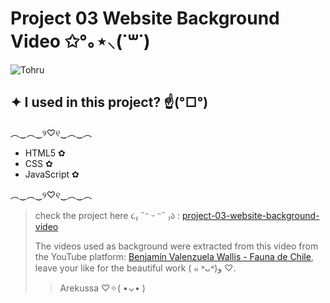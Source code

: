 # Project 03 Website Background Video ✩°｡⋆⸜(˙꒳​˙)

![Tohru](https://64.media.tumblr.com/370093b3392fd159636f492dd0a14ffa/073e20c130d7d14d-b5/s540x810/f7a83e134418b9047251ce96e2f0cc122c059550.gif)

## ✦ I used in this project? ☝️(°□°) 
  ︵‿︵‿୨♡୧‿︵‿︵
 - HTML5 ✿
 - CSS ✿
 - JavaScript ✿
 
︵‿︵‿୨♡୧‿︵‿︵
 
 >check the project here ૮₍ ˶ᵔ ᵕ ᵔ˶ ₎ა : [project-03-website-background-video](https://project-03-website-brackground-video.netlify.app/)
>
>The videos used as background were extracted from this video from the YouTube platform: [Benjamín Valenzuela Wallis - Fauna de Chile](https://www.youtube.com/watch?v=K6d0BWmRIAk&t=72s), leave your like for the beautiful work ( ๑ ˃ᴗ˂)و ♡.
>>Arekussa ♡✧( •⌄• )
